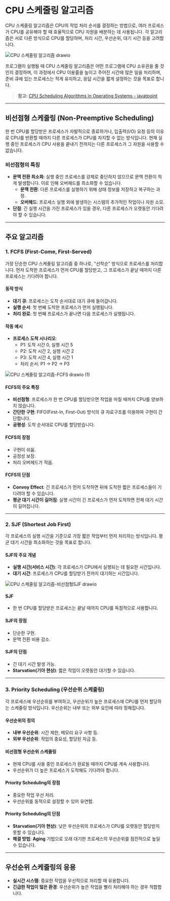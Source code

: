 # CPU 스케줄링 알고리즘

CPU 스케줄링 알고리즘은 CPU의 작업 처리 순서를 결정하는 방법으로, 여러 프로세스가 CPU를 공유해야 할 때 효율적으로 CPU 자원을 배분하는 데 사용됩니다. 각 알고리즘은 서로 다른 방식으로 CPU를 할당하며, 처리 시간, 우선순위, 대기 시간 등을 고려합니다.

![CPU 스케줄링 알고리즘 drawio](https://github.com/user-attachments/assets/7fed2019-b9e7-4109-ab2f-ff88e544baf9)


프로그램이 실행될 때 CPU 스케줄링 알고리즘은 어떤 프로그램에 CPU 소유권을 줄 것인지 결정하며, 이 과정에서 CPU 이용률을 높이고 주어진 시간에 많은 일을 처리하며, 준비 큐에 있는 프로세스는 적게 유지하고, 응답 시간을 짧게 설정하는 것을 목표로 합니다.

> **참고:** [CPU Scheduling Algorithms in Operating Systems - javatpoint](https://www.javatpoint.com/cpu-scheduling-algorithms-in-operating-systems)

---

## 비선점형 스케줄링 (Non-Preemptive Scheduling)

한 번 CPU를 할당받은 프로세스가 자발적으로 종료하거나, 입출력(I/O) 요청 등의 이유로 CPU를 반환할 때까지 다른 프로세스가 CPU를 차지할 수 없는 방식입니다. 현재 실행 중인 프로세스가 CPU 사용을 끝내기 전까지는 다른 프로세스가 그 자원을 사용할 수 없습니다.

### 비선점형의 특징
- **문맥 전환 최소화**: 실행 중인 프로세스를 강제로 중단하지 않으므로 문맥 전환이 적게 발생합니다. 이로 인해 오버헤드를 최소화할 수 있습니다.
    - **문맥 전환**: 다른 프로세스를 실행하기 위해 상태 정보를 저장하고 복구하는 과정.
    - **오버헤드**: 프로세스 실행 외에 발생하는 시스템의 추가적인 작업이나 자원 소모.
- **단점**: 긴 실행 시간을 가진 프로세스가 있을 경우, 다른 프로세스가 오랫동안 기다려야 할 수 있습니다.

---

## 주요 알고리즘

### 1. FCFS (First-Come, First-Served)
가장 단순한 CPU 스케줄링 알고리즘 중 하나로, "선착순" 방식으로 프로세스를 처리합니다. 먼저 도착한 프로세스가 먼저 CPU를 할당받고, 그 프로세스가 끝날 때까지 다른 프로세스는 기다려야 합니다.

#### 동작 방식
- **대기 큐**: 프로세스는 도착 순서대로 대기 큐에 들어갑니다.
- **실행 순서**: 첫 번째 도착한 프로세스가 먼저 실행됩니다.
- **처리 완료**: 첫 번째 프로세스가 끝나면 다음 프로세스가 실행됩니다.

#### 작동 예시
- **프로세스 도착 시나리오**:
    - P1: 도착 시간 0, 실행 시간 5
    - P2: 도착 시간 2, 실행 시간 2
    - P3: 도착 시간 4, 실행 시간 1
    - 처리 순서: P1 → P2 → P3
 
      
![CPU 스케줄링 알고리즘-FCFS drawio (1)](https://github.com/user-attachments/assets/1c30e7b9-c26e-4d2f-b839-25449ba3e18d)



#### FCFS의 주요 특징
- **비선점형**: 프로세스가 한 번 CPU를 할당받으면 작업을 마칠 때까지 CPU를 양보하지 않습니다.
- **간단한 구현**: FIFO(First-In, First-Out) 방식의 큐 자료구조를 이용하여 구현이 간단합니다.
- **공평성**: 도착 순서대로 CPU를 할당받습니다.

#### FCFS의 장점
- 구현이 쉬움.
- 공정성 보장.
- 처리 오버헤드가 적음.

#### FCFS의 단점
- **Convoy Effect**: 긴 프로세스가 먼저 도착하면 뒤에 도착한 짧은 프로세스들이 기다려야 할 수 있습니다.
- **평균 대기 시간이 길어짐**: 실행 시간이 긴 프로세스가 먼저 도착하면 전체 대기 시간이 길어집니다.

---

### 2. SJF (Shortest Job First)
각 프로세스의 실행 시간을 기준으로 가장 짧은 작업부터 먼저 처리하는 방식입니다. 평균 대기 시간을 최소화하는 것을 목표로 합니다.

#### SJF의 주요 개념
- **실행 시간(서비스 시간)**: 각 프로세스가 CPU에서 실행되는 데 필요한 시간입니다.
- **대기 시간**: 프로세스가 CPU를 할당받기 전까지 대기하는 시간입니다.

![CPU 스케줄링 알고리즘-비선점형SJF drawio](https://github.com/user-attachments/assets/d8fbfcaa-6f82-4847-9824-303f93f80e68)


#### SJF 
- 한 번 CPU를 할당받은 프로세스는 끝날 때까지 CPU를 독점적으로 사용합니다.

#### SJF의 장점
- 단순한 구현.
- 문맥 전환 비용 감소.

#### SJF의 단점
- 긴 대기 시간 발생 가능.
- **Starvation(기아 현상)**: 짧은 작업이 오랫동안 대기할 수 있습니다.

---

### 3. Priority Scheduling (우선순위 스케줄링)
각 프로세스에 우선순위를 부여하고, 우선순위가 높은 프로세스에 CPU를 먼저 할당하는 스케줄링 방식입니다. 우선순위는 내부 또는 외부 요인에 따라 정해집니다.

#### 우선순위의 정의
- **내부 우선순위**: 시간 제한, 메모리 요구 사항 등.
- **외부 우선순위**: 작업의 중요성, 할당된 자금 등.

#### 비선점형 우선순위 스케줄링
- 현재 CPU를 사용 중인 프로세스가 완료될 때까지 CPU를 계속 사용합니다.
- 우선순위가 더 높은 프로세스가 도착해도 기다려야 합니다.

#### Priority Scheduling의 장점
- 중요한 작업 우선 처리.
- 우선순위를 동적으로 설정할 수 있어 유연함.

#### Priority Scheduling의 단점
- **Starvation(기아 현상)**: 낮은 우선순위의 프로세스가 CPU를 오랫동안 할당받지 못할 수 있습니다.
- **해결 방법**: **Aging** 기법으로 오래 대기한 프로세스의 우선순위를 점진적으로 높일 수 있습니다.

---

## 우선순위 스케줄링의 응용
- **실시간 시스템**: 중요한 작업을 우선적으로 처리할 때 유용합니다.
- **긴급한 작업이 많은 환경**: 우선순위가 높은 작업을 빨리 처리해야 하는 경우 적합합니다.
